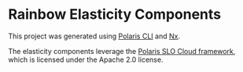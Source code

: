 # Rainbow Elasticity Components

This project was generated using [Polaris CLI](https://polaris-slo-cloud.github.io) and [Nx](https://nx.dev).

The elasticity components leverage the [Polaris SLO Cloud framework](https://polaris-slo-cloud.github.io), which is licensed under the Apache 2.0 license.
